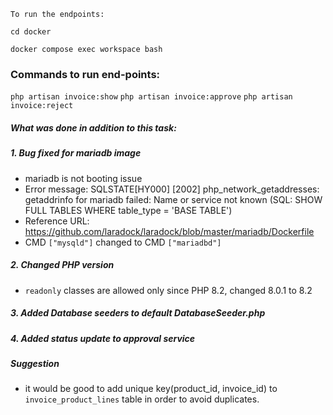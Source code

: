 ```To run the endpoints:```

```cd docker```

```docker compose exec workspace bash```

### Commands to run end-points:
```php artisan invoice:show```
```php artisan invoice:approve```
```php artisan invoice:reject```

##### What was done in addition to this task:

##### 1. Bug fixed for mariadb image
- mariadb is not booting issue
- Error message:  SQLSTATE[HY000] [2002] php_network_getaddresses: getaddrinfo for mariadb failed: Name or service not known (SQL: SHOW FULL TABLES WHERE table_type = 'BASE TABLE')
- Reference URL: https://github.com/laradock/laradock/blob/master/mariadb/Dockerfile
- CMD `["mysqld"]` changed to CMD `["mariadbd"]`

##### 2. Changed PHP version
- `readonly` classes are allowed only since PHP 8.2, changed 8.0.1 to 8.2

##### 3. Added Database seeders to default DatabaseSeeder.php

##### 4. Added status update to approval service

##### Suggestion
- it would be good to add unique key(product_id, invoice_id) to `invoice_product_lines` table in order to avoid duplicates.


